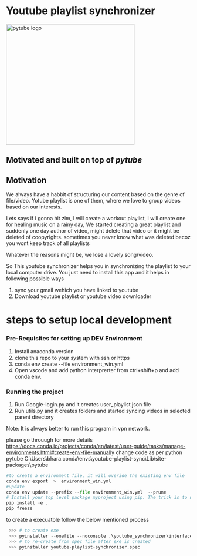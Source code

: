 
# Youtube playlist synchronizer
<img src="https://github.com/entangledcognition/youtube-playlist-syncronizer/blob/master/share.png?raw=true" width="350" height="328" alt="pytube logo" />

## Motivated and built on top of _pytube_

## Motivation

We always have a habbit of structuring our content based on the genre of file/video.
Yotube playlist is one of them, where we love to group videos based on our interests.

Lets says if i gonna hit zim, I will create a workout playlist,
I will create one for healing music on a rainy day,
We started creating a great playlist and suddenly one day author of video, might delete that video or it might be deleted of           coopyrights. sometimes you never know what was deleted becoz you wont keep track of all playlists

Whatever the reasons might be, we lose a lovely song/video.

So This youtube synchronizer helps you in synchronizing the playlist to your local computer drive.
You just need to install this app and it helps in following possible ways 
1.  sync your gmail wehich you have linked to youtube 
2.  Download youtube playlist or youtube video downloader

# steps to setup local development

### Pre-Requisites for setting up DEV Environment
1. Install anaconda version 
2. clone this repo to your system with ssh or https
3. conda env create --file environment_win.yml 
4. Open vscode and add python interprerter from ctrl+shift+p and add conda env.
    
### Running the project 
1. Run Google-login.py and it creates user_playlist.json file
2. Run utils.py and it creates folders and started syncing videos in selected parent directory 

Note: It is always better to run this program in vpn network.


please go throuugh for more details 
https://docs.conda.io/projects/conda/en/latest/user-guide/tasks/manage-environments.html#create-env-file-manually
change code as per python pytube C:\Users\bhara\.conda\envs\youtube-playlist-sync\Lib\site-packages\pytube

```python
#to create a environment file, it will overide the existing env file
conda env export  >  environment_win.yml
#update
conda env update --prefix --file environment_win.yml  --prune
# Install your top level package myproject using pip. The trick is to use the -e flag when doing the install. This way it is installed in an editable state, and all the edits made to the .py files will be automatically included in the installed package.
pip install -e .
pip freeze
```

to create a execuatble follow the below mentioned process

```python
 >>> # to create exe
 >>> pyinstaller --onefile --noconsole .\youtube_synchronizer\interfaces\youtube-playlist-synchronizer.py
 >>> # to re-create from spec file after exe is created
 >>> pyinstaller youtube-playlist-synchronizer.spec
```
